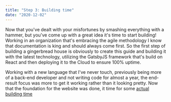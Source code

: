 ```yaml
---
title: "Step 3: Building time"
date: "2020-12-02"
---
```


Now that you've dealt with your misfortunes by smashing everything with a hammer, but you've come up with a great idea it's time to start building! Working in an organization that's embracing the agile methodology I know that documentation is king and should always come first. So the first step of building a gingerbread house is obviously to create this guide and building it with the latest technology, utilizing the GatsbyJS framework that's build on React and then deploying it to the Cloud to ensure 100% uptime.

Working with a new language that I've never touch, previously being more of a back-end developer and not writing code for almost a year, the end-result focus was more to get it working rather than it looking pretty. Now that the foundation for the website was done, it time for some <a href="/actual-building-time">actual building time</a>
